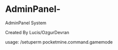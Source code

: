# AdminPanel-
AdminPanel System

Created By Lucis/OzgurDevran

usage: /setuperm pocketmine.command.gamemode
